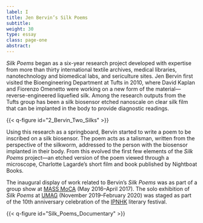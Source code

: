 ```yaml
---
label: I
title: Jen Bervin’s Silk Poems
subtitle:
weight: 30
type: essay
class: page-one
abstract:
---
```


*Silk Poems* began as a six-year research project developed with expertise from more than thirty international textile archives, medical libraries, nanotechnology and biomedical labs, and sericulture sites. Jen Bervin first visited the Bioengineering Department at Tufts in 2010, where David Kaplan and Fiorenzo Omenetto were working on a new form of the material—reverse-engineered liquefied silk. Among the research outputs from the Tufts group has been a silk biosensor etched nanoscale on clear silk film that can be implanted in the body to provide diagnostic readings. 

{{< q-figure id="2_Bervin_Two_Silks" >}}

Using this research as a springboard, Bervin started to write a poem to be inscribed on a silk biosensor. The poem acts as a talisman, written from the perspective of the silkworm, addressed to the person with the biosensor implanted in their body. From this evolved the first few elements of the *Silk Poems* project—an etched version of the poem viewed through a microscope, Charlotte Lagarde’s short film and book published by Nightboat Books.

The inaugural display of work related to Bervin’s *Silk Poems* was as part of a group show at [MASS MoCA](https://massmoca.org/event/explode-every-day-an-inquiry-into-the-phenomena-of-wonder/?id=1045) (May 2016–April 2017). The solo exhibition of *Silk Poems* at [UMAG](https://www.umag.hku.hk/en/exhibition_detail.php?id=1642023) (November 2019–February 2020) was staged as part of the 10th anniversary celebration of the [IPNHK](https://ipnhk.org/) literary festival.

{{< q-figure id="Silk_Poems_Documentary" >}}
